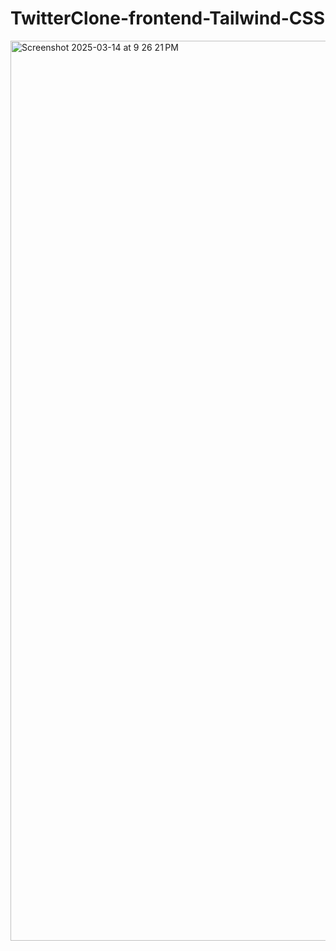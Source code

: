 # TwitterClone-frontend-Tailwind-CSS
<img width="1440" alt="Screenshot 2025-03-14 at 9 26 21 PM" src="https://github.com/user-attachments/assets/67429b93-8640-4a05-bc90-80f1e944d73f" />

